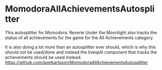 # MomodoraAllAchievementsAutosplitter

This autosplitter for Momodora: Reverie Under the Moonlight also tracks the status of all achievements for the game for the All Achievements category.

It is also doing a lot more than an autosplitter ever should, which is why this should not be used/done and instead the livesplit component that tracks the achievements should be used instead. https://github.com/axelkarlsson/MomodoraAllAchievementsAutosplitter
